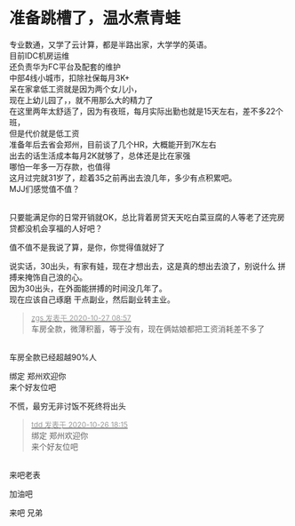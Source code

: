 # 准备跳槽了，温水煮青蛙


专业数通，又学了云计算，都是半路出家，大学学的英语。<br />
目前IDC机房运维<br />
还负责华为FC平台及配套的维护<br />
中部4线小城市，扣除社保每月3K+<br />
呆在家拿低工资就是因为两个女儿小，<br />
现在上幼儿园了，，就不用那么大的精力了<br />
在这里两年太舒适了，因为有夜班，每月实际出勤也就是15天左右，差不多22个班，<br />
但是代价就是低工资<br />
准备年后去省会郑州，目前谈了几个HR，大概能开到7K左右<br />
出去的话生活成本每月2K就够了，总体还是比在家强<br />
哪怕一年多一万存款，也值得<br />
这月过完就31岁了，趁着35之前再出去浪几年，多少有点积累吧。<br />
MJJ们感觉值不值？<br />
<br />


只要能满足你的日常开销就OK，总比背着房贷天天吃白菜豆腐的人等老了还完房贷都没机会享福的人好吧？

值不值不是我说了算，是你，你觉得值就好了

说实话，30出头，有家有娃，现在才想出去，这是真的想出去浪了，别说什么 拼搏来掩饰自己浪的心。<br />
因为30出头，在外面能拼搏的时间没几年了。<br />
现在应该自己琢磨 干点副业，然后副业转主业。<br />


<div class="quote"><blockquote><font size="2"><a href="https://www.hostloc.com/forum.php?mod=redirect&amp;goto=findpost&amp;pid=9357330&amp;ptid=758676" target="_blank"><font color="#999999">zgs 发表于 2020-10-27 08:57</font></a></font><br />
车房全款，微薄积蓄，等于没有，现在俩姑娘都把工资消耗差不多了</blockquote></div><br />
车房全款已经超越90%人

绑定 郑州欢迎你&nbsp;&nbsp;<br />
来个好友位吧<br />
 

不慌，最穷无非讨饭不死终将出头

<div class="quote"><blockquote><font size="2"><a href="https://www.hostloc.com/forum.php?mod=redirect&amp;goto=findpost&amp;pid=9355277&amp;ptid=758676" target="_blank"><font color="#999999">tdd 发表于 2020-10-26 18:15</font></a></font><br />
绑定 郑州欢迎你&nbsp;&nbsp;<br />
来个好友位吧</blockquote></div><br />
来吧老表<img src="static/image/smiley/default/lol.gif" smilieid="12" border="0" alt="" />

加油吧

<img src="static/image/smiley/default/smile.gif" smilieid="1" border="0" alt="" />来吧 兄弟
